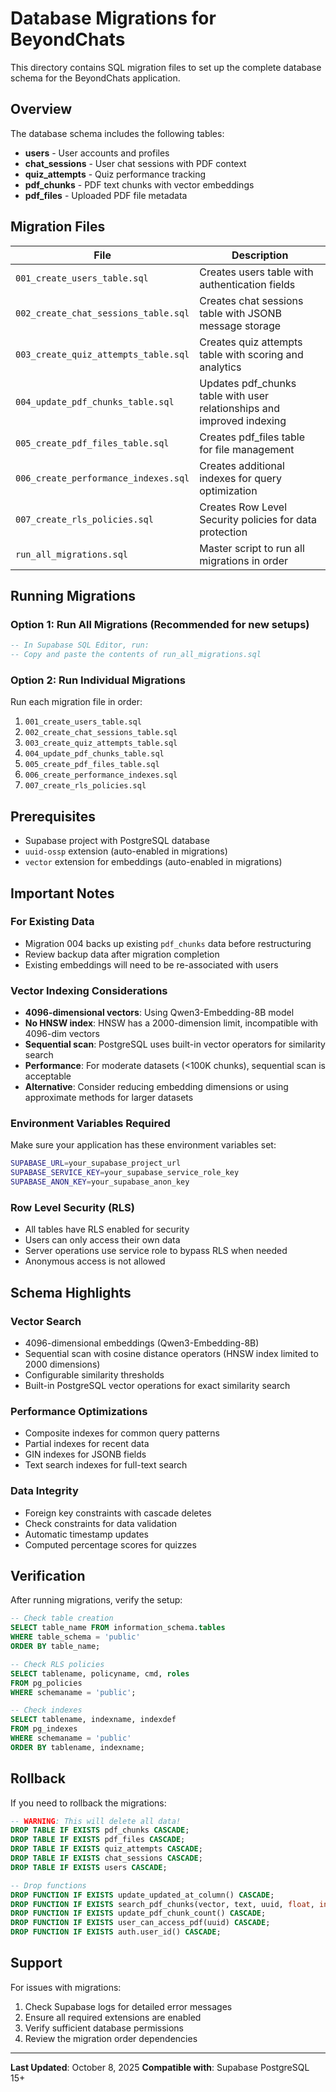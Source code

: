 # Database Migrations for BeyondChats

This directory contains SQL migration files to set up the complete database schema for the BeyondChats application.

## Overview

The database schema includes the following tables:
- **users** - User accounts and profiles
- **chat_sessions** - User chat sessions with PDF context
- **quiz_attempts** - Quiz performance tracking
- **pdf_chunks** - PDF text chunks with vector embeddings
- **pdf_files** - Uploaded PDF file metadata

## Migration Files

| File | Description |
|------|-------------|
| `001_create_users_table.sql` | Creates users table with authentication fields |
| `002_create_chat_sessions_table.sql` | Creates chat sessions table with JSONB message storage |
| `003_create_quiz_attempts_table.sql` | Creates quiz attempts table with scoring and analytics |
| `004_update_pdf_chunks_table.sql` | Updates pdf_chunks table with user relationships and improved indexing |
| `005_create_pdf_files_table.sql` | Creates pdf_files table for file management |
| `006_create_performance_indexes.sql` | Creates additional indexes for query optimization |
| `007_create_rls_policies.sql` | Creates Row Level Security policies for data protection |
| `run_all_migrations.sql` | Master script to run all migrations in order |

## Running Migrations

### Option 1: Run All Migrations (Recommended for new setups)
```sql
-- In Supabase SQL Editor, run:
-- Copy and paste the contents of run_all_migrations.sql
```

### Option 2: Run Individual Migrations
Run each migration file in order:
1. `001_create_users_table.sql`
2. `002_create_chat_sessions_table.sql`
3. `003_create_quiz_attempts_table.sql`
4. `004_update_pdf_chunks_table.sql`
5. `005_create_pdf_files_table.sql`
6. `006_create_performance_indexes.sql`
7. `007_create_rls_policies.sql`

## Prerequisites

- Supabase project with PostgreSQL database
- `uuid-ossp` extension (auto-enabled in migrations)
- `vector` extension for embeddings (auto-enabled in migrations)

## Important Notes

### For Existing Data
- Migration 004 backs up existing `pdf_chunks` data before restructuring
- Review backup data after migration completion
- Existing embeddings will need to be re-associated with users

### Vector Indexing Considerations
- **4096-dimensional vectors**: Using Qwen3-Embedding-8B model
- **No HNSW index**: HNSW has a 2000-dimension limit, incompatible with 4096-dim vectors
- **Sequential scan**: PostgreSQL uses built-in vector operators for similarity search
- **Performance**: For moderate datasets (<100K chunks), sequential scan is acceptable
- **Alternative**: Consider reducing embedding dimensions or using approximate methods for larger datasets

### Environment Variables Required
Make sure your application has these environment variables set:
```bash
SUPABASE_URL=your_supabase_project_url
SUPABASE_SERVICE_KEY=your_supabase_service_role_key
SUPABASE_ANON_KEY=your_supabase_anon_key
```

### Row Level Security (RLS)
- All tables have RLS enabled for security
- Users can only access their own data
- Server operations use service role to bypass RLS when needed
- Anonymous access is not allowed

## Schema Highlights

### Vector Search
- 4096-dimensional embeddings (Qwen3-Embedding-8B)
- Sequential scan with cosine distance operators (HNSW index limited to 2000 dimensions)
- Configurable similarity thresholds
- Built-in PostgreSQL vector operations for exact similarity search

### Performance Optimizations
- Composite indexes for common query patterns
- Partial indexes for recent data
- GIN indexes for JSONB fields
- Text search indexes for full-text search

### Data Integrity
- Foreign key constraints with cascade deletes
- Check constraints for data validation
- Automatic timestamp updates
- Computed percentage scores for quizzes

## Verification

After running migrations, verify the setup:

```sql
-- Check table creation
SELECT table_name FROM information_schema.tables 
WHERE table_schema = 'public' 
ORDER BY table_name;

-- Check RLS policies
SELECT tablename, policyname, cmd, roles 
FROM pg_policies 
WHERE schemaname = 'public';

-- Check indexes
SELECT tablename, indexname, indexdef 
FROM pg_indexes 
WHERE schemaname = 'public' 
ORDER BY tablename, indexname;
```

## Rollback

If you need to rollback the migrations:

```sql
-- WARNING: This will delete all data!
DROP TABLE IF EXISTS pdf_chunks CASCADE;
DROP TABLE IF EXISTS pdf_files CASCADE;
DROP TABLE IF EXISTS quiz_attempts CASCADE;
DROP TABLE IF EXISTS chat_sessions CASCADE;
DROP TABLE IF EXISTS users CASCADE;

-- Drop functions
DROP FUNCTION IF EXISTS update_updated_at_column() CASCADE;
DROP FUNCTION IF EXISTS search_pdf_chunks(vector, text, uuid, float, int) CASCADE;
DROP FUNCTION IF EXISTS update_pdf_chunk_count() CASCADE;
DROP FUNCTION IF EXISTS user_can_access_pdf(uuid) CASCADE;
DROP FUNCTION IF EXISTS auth.user_id() CASCADE;
```

## Support

For issues with migrations:
1. Check Supabase logs for detailed error messages
2. Ensure all required extensions are enabled
3. Verify sufficient database permissions
4. Review the migration order dependencies

---

**Last Updated**: October 8, 2025
**Compatible with**: Supabase PostgreSQL 15+
